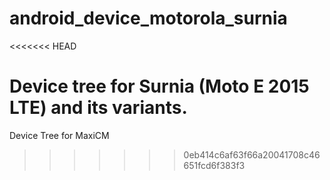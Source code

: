 # android_device_motorola_surnia
<<<<<<< HEAD

Device tree for Surnia (Moto E 2015 LTE) and its variants.
=======
Device Tree for MaxiCM
>>>>>>> 0eb414c6af63f66a20041708c46651fcd6f383f3
